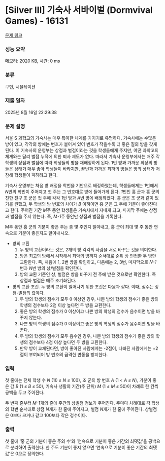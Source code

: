 # [Silver III] 기숙사 서바이벌 (Dormvival Games) - 16131 

[문제 링크](https://www.acmicpc.net/problem/16131) 

### 성능 요약

메모리: 2020 KB, 시간: 0 ms

### 분류

구현, 시뮬레이션

### 제출 일자

2025년 8월 16일 22:29:38

### 문제 설명

<p>서울 S 과학고의 기숙사는 매우 특이한 체계를 가지기로 유명하다. 기숙사에는 수많은 방이 있고, 각각의 방에는 번호가 붙어져 있어 번호가 작을수록 더 좋은 질의 방을 갖게 된다. 이 기숙사의 운영부는 상점과 벌점이라는 것을 학생들에게 주지만, 어떤 과학고의 체계와는 달리 벌점 누적에 의한 퇴사 제도가 없다. 따라서 기숙사 운영부에서는 매주 각 학생의 상점과 벌점에 따라 학생들의 방을 재배정하게 된다. 1번 방과 가까운 최상의 방들은 상태가 매우 좋아 학생들이 바라지만, 끝번과 가까운 최하의 방들은 방의 상태가 처참해 학생들이 피하려고 한다.</p>

<p>기숙사 운영부는 처음 방 배정을 학번을 기반으로 배정하였는데, 학생들에게는 <em>1</em>번에서 <em>N</em>번의 학번이 주어지고 첫 주는 그 번호대로 방에 들어가게 된다. <em>1</em>번인 홍 군과 홍 군의 친한 친구 조 군은 첫 주에 각각 <em>1</em>번 방과 <em>A</em>번 방에 배정되었다. 홍 군은 조 군과 같이 있기를 원했고, 두 학생의 방 번호의 차이가 <em>B</em> 이하이면 홍 군은 그 주에 기분이 좋아진다고 한다. 주어진 기간 <em>M</em>주 동안 학생들은 기숙사에서 지내게 되고, 마지막 주에는 상점과 벌점을 주지 않는다. 즉, <em>M-1</em>주 동안만 상점과 벌점을 기록한다.</p>

<p>M주 동안 홍 군의 기분이 좋은 주는 총 몇 주인지 알아내고, 홍 군이 최대 몇 주 동안 연속으로 기분이 좋은지도 알아내시오.</p>

<ul>
	<li>방의 교환
	<ol>
		<li>두 방의 교환이라는 것은, 2개의 방 각각의 사람을 서로 바꾸는 것을 의미한다.</li>
		<li>방은 최고의 방에서 시작해서 최악의 방까지 순서대로 순위 상 인접한 두 방만 교환한다. 즉, 처음에 1, 2번 방을 확인하고, 다음에는 2, 3번, 마지막으로 <em>N-1</em>번과 <em>N</em>번 방의 상/벌점을 확인한다.</li>
		<li>방의 교환 기준인 상, 벌점은 방을 바꾸기 전 주에 받은 것으로만 확인한다. 즉 상점과 벌점은 매주 초기화된다.</li>
	</ol>
	</li>
	<li>방의 교환 조건. 두 방의 교환이 일어나기 위한 조건은 다음과 같다. 이때, 점수는 상점-벌점의 값이다.
	<ol>
		<li>두 방의 학생의 점수가 모두 0 이상인 경우, 나쁜 방의 학생의 점수가 좋은 방의 학생의 점수보다 2점 이상 높다면 두 방을 교환한다.</li>
		<li>좋은 방의 학생의 점수가 0 이상이고 나쁜 방의 학생의 점수가 음수이면 방을 바꾸지 않는다.</li>
		<li>나쁜 방의 학생의 점수가 0 이상이고 좋은 방의 학생의 점수가 음수이면 방을 바꾼다.</li>
		<li>두 방의 학생의 점수가 모두 음수인 경우, 나쁜 방의 학생의 점수가 좋은 방의 학생의 점수보다 4점 이상 높다면 두 방을 교환한다.</li>
		<li>만약 방이 교체된다면, 방이 좋아진 사람에게는 -2점이, 나빠진 사람에게는 +2점이 부여되어 방 번호의 급격한 변동을 방지한다.</li>
	</ol>
	</li>
</ul>

### 입력 

 <p>첫 줄에는 전체 학생 수 <em>N</em> (10 ≤ <em>N</em> ≤ 100), 조 군의 방 번호 <em>A</em> (1 <<em> A</em> ≤ <em>N</em>), 기분이 좋은 값 <em>B </em>(1 ≤ <em>B</em> ≤ 50), 기숙사 생활의 기간(주 단위) <em>M</em> (1 ≤ <em>M</em> ≤ 50)이 차례로 한 칸씩 공백을 두고 주어진다.  </p>

<p>두 번째 줄부터 <em>M</em>-1개의 줄에 주간의 상벌점 정보가 주어진다. 주마다 차례대로 각 학생의 학번 순서대로 상점 <em>N</em>개가 한 줄에 주어지고, 벌점 <em>N</em>개가 한 줄에 주어진다. 상벌점은 0보다 크거나 같고 100보다 작은 정수이다.</p>

### 출력 

 <p>첫 줄에 ‘홍 군의 기분이 좋은 주의 수’와 ‘연속으로 기분이 좋은 기간의 최댓값’을 공백으로 분리하여 출력한다. 한 주도 기분이 좋지 않으면 ‘연속으로 기분이 좋은 기간의 최댓값’은 0으로 정의한다.</p>


